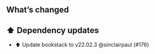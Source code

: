 ## What’s changed

## ⬆️ Dependency updates

- ⬆️ Update bookstack to v22.02.3 @sinclairpaul (#176)
